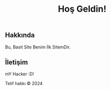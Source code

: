<!DOCTYPE html>
<html lang="tr">
<head>
    <meta charset="UTF-8">
    <meta name="viewport" content="width=device-width, initial-scale=1.0">
    <title>Benim Web Sitem</title>
    <link rel="stylesheet" href="styles.css">
</head>
<body>
    <header>
        <h1>Hoş Geldin!</h1>
    </header>
    <main>
        <section>
            <h2>Hakkında</h2>
            <p>Bu, Basit Site Benim İlk SitemDir.</p>
        </section>
        <section>
            <h2>İletişim</h2>
            <p>mY Hacker :D!</p>
        </section>
    </main>
    <footer>
        <p>Telif hakkı &copy; 2024</p>
    </footer>
</body>
</html>

